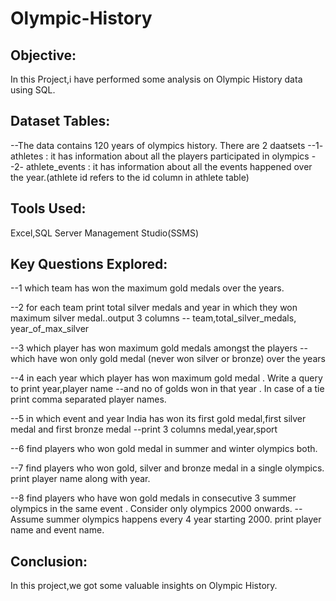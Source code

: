 # Olympic-History
## Objective:
In this Project,i have performed some analysis on Olympic History data using SQL.
## Dataset Tables:
--The data contains 120 years of olympics history. There are 2 daatsets 
--1- athletes : it has information about all the players participated in olympics
--2- athlete_events : it has information about all the events happened over the year.(athlete id refers to the id column in athlete table)
## Tools Used:
Excel,SQL Server Management Studio(SSMS)
## Key Questions Explored:
--1 which team has won the maximum gold medals over the years.

--2 for each team print total silver medals and year in which they won maximum silver medal..output 3 columns
-- team,total_silver_medals, year_of_max_silver

--3 which player has won maximum gold medals  amongst the players 
--which have won only gold medal (never won silver or bronze) over the years

--4 in each year which player has won maximum gold medal . Write a query to print year,player name 
--and no of golds won in that year . In case of a tie print comma separated player names.

--5 in which event and year India has won its first gold medal,first silver medal and first bronze medal
--print 3 columns medal,year,sport

--6 find players who won gold medal in summer and winter olympics both.

--7 find players who won gold, silver and bronze medal in a single olympics. print player name along with year.

--8 find players who have won gold medals in consecutive 3 summer olympics in the same event . Consider only olympics 2000 onwards. 
--Assume summer olympics happens every 4 year starting 2000. print player name and event name.

## Conclusion:
In this project,we got some valuable insights on Olympic History.
